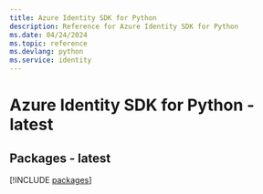 ```yaml
---
title: Azure Identity SDK for Python
description: Reference for Azure Identity SDK for Python
ms.date: 04/24/2024
ms.topic: reference
ms.devlang: python
ms.service: identity
---
```

# Azure Identity SDK for Python - latest
## Packages - latest
[!INCLUDE [packages](identity-index.md)]